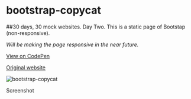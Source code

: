 # bootstrap-copycat

##30 days, 30 mock websites. Day Two.
This is a static page of Bootstap (non-responsive). 


*Will be making the page responsive in the near future.*

[View on CodePen](http://codepen.io/morgan-ashley/pen/NAjEqp)

[Original website](http://getbootstrap.com/)


![bootstrap-copycat](https://cloud.githubusercontent.com/assets/6165320/16535098/8e1ffd34-3f99-11e6-865a-02b5eae09399.png)


Screenshot
